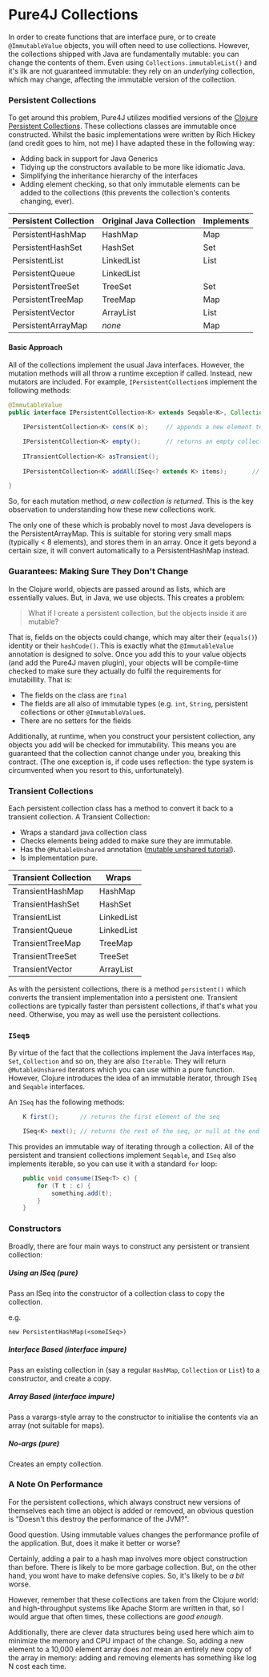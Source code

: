 Pure4J Collections
==================

In order to create functions that are interface pure, or to create `@ImmutableValue` objects, you will often need to use collections.  However, the collections shipped
with Java are fundamentally mutable:  you can change the contents of them.  Even using `Collections.immutableList()` and it's ilk are not guaranteed immutable:  they
rely on an *underlying* collection, which may change, affecting the immutable version of the collection.

### Persistent Collections

To get around this problem, Pure4J utilizes modified versions of the [Clojure Persistent Collections](http://clojure.org/data_structures).  These collections classes 
are immutable once constructed.  Whilst the basic implementations were written by Rich Hickey (and credit goes to him, not me) I have adapted these in the following way:

* Adding back in support for Java Generics
* Tidying up the constructors available to be more like idiomatic Java.
* Simplifying the inheritance hierarchy of the interfaces
* Adding element checking, so that only immutable elements can be added to the collections (this prevents the collection's contents changing, ever).

|Persistent Collection|Original Java Collection|Implements|
|---------------------|------------------------|----------|
|PersistentHashMap    |HashMap                 |Map       |
|PersistentHashSet    |HashSet                 |Set       |
|PersistentList       |LinkedList              |List      |
|PersistentQueue      |LinkedList              |          |
|PersistentTreeSet    |TreeSet                 |Set       |
|PersistentTreeMap    |TreeMap                 |Map       |
|PersistentVector     |ArrayList               |List      |
|PersistentArrayMap   |*none*                  |Map       |

#### Basic Approach

All of the collections implement the usual Java interfaces.  However, the mutation methods will all throw a runtime exception if called.  Instead, new mutators are
included.  For example, `IPersistentCollection`s implement the following methods:

```java
@ImmutableValue
public interface IPersistentCollection<K> extends Seqable<K>, Collection<K>, Counted {

	IPersistentCollection<K> cons(K o);		// appends a new element to either the front or rear, depending on the collection type

	IPersistentCollection<K> empty();		// returns an empty collection
	
	ITransientCollection<K> asTransient();	
	
	IPersistentCollection<K> addAll(ISeq<? extends K> items);		// adds a number of new elements

}
```

So, for each mutation method, *a new collection is returned*.  This is the key observation to understanding how these new collections work.

The only one of these which is probably novel to most Java developers is the PersistentArrayMap.  This is suitable for storing very small maps (typically < 8 elements),
and stores them in an array.  Once it gets beyond a certain size, it will convert automatically to a PersistentHashMap instead.

### Guarantees:  Making Sure They Don't Change

In the Clojure world, objects are passed around as lists, which are essentially values.  But, in Java, we use objects.   This creates a problem:  

> What if I create a persistent collection, but the objects inside it are mutable?

That is, fields on the objects could change, which may alter their (`equals()`) identity or their `hashCode()`.  This is exactly what the `@ImmutableValue` annotation
is designed to solve.  Once you add this to your value objects (and add the Pure4J maven plugin), your objects will be compile-time checked to make sure they 
actually do fulfil the requirements for imutabillity.  That is:

* The fields on the class are `final`
* The fields are all also of immutable types (e.g. `int`, `String`, persistent collections or other `@ImmutableValue`s.
* There are no setters for the fields

Additionally, at runtime, when you construct your persistent collection, any objects you add will be checked for immutability.  This means you are guaranteed that 
the collection cannot change under you, breaking this contract.  (The one exception is, if code uses reflection: the type system is circumvented when you resort to 
this, unfortunately).


### Transient Collections

Each persistent collection class has a method to convert it back to a transient collection.  A Transient Collection:
* Wraps a standard java collection class
* Checks elements being added to make sure they are immutable.
* Has the `@MutableUnshared` annotation ([mutable unshared tutorial](tutorial_mutable_unshared.md)).
* Is implementation pure.

|Transient Collection|Wraps
|--------------------|--------------- 
|TransientHashMap    |HashMap
|TransientHashSet    |HashSet
|TransientList       |LinkedList
|TransientQueue      |LinkedList
|TransientTreeMap    |TreeMap 
|TransientTreeSet    |TreeSet
|TransientVector     |ArrayList

As with the persistent collections, there is a method `persistent()` which converts the transient implementation into a persistent one.  Transient collections are 
typically faster than persistent collections, if that's what you need.  Otherwise, you may as well use the persistent collections.


### `ISeq`s

By virtue of the fact that the collections implement the Java interfaces `Map`, `Set`, `Collection` and so on, they are also `Iterable`.  They will return `@MutableUnshared`
iterators which you can use within a pure function.   However, Clojure introduces the idea of an immutable iterator, through `ISeq` and `Seqable` interfaces.

An `ISeq` has the following methods:

```java
	K first();		// returns the first element of the seq

	ISeq<K> next();	// returns the rest of the seq, or null at the end
```

This provides an immutable way of iterating through a collection.  All of the persistent and transient collections implement `Seqable`, and `ISeq` also implements iterable, 
so you can use it with a standard `for` loop:

```java
	public void consume(ISeq<T> c) {
		for (T t : c) {
			something.add(t);
		}
	}
```

### Constructors

Broadly, there are four main ways to construct any persistent or transient collection:

##### Using an ISeq (pure)

Pass an ISeq into the constructor of a collection class to copy the collection.

e.g.

`new PersistentHashMap(<someISeq>)`

##### Interface Based (interface impure)

Pass an existing collection in (say a regular `HashMap`, `Collection` or `List`) to a constructor, and create a copy.

##### Array Based (interface impure)

Pass a varargs-style array to the constructor to initialise the contents via an array (not suitable for maps).

##### No-args (pure)

Creates an empty collection.

### A Note On Performance

For the persistent collections, which always construct new versions of themselves each time an object is added or removed, an obvious question is 
"Doesn't this destroy the performance of the JVM?".  

Good question.  Using immutable values changes the performance profile of the application.  But, does it make it better or worse? 

Certainly, adding a pair to a hash map involves more object construction than before.  There is likely to be more garbage collection.
But, on the other hand, you wont have to make defensive copies.  So, it's likely to be *a bit* worse.  

However, remember that these collections are taken from the Clojure world:  and high-throughput systems like Apache Storm are written
in that, so I would argue that often times, these collections are *good enough*.

Additionally, there are clever data structures being used here which aim to minimize the memory and CPU impact of the change.  So, adding a new
element to a 10,000 element array does *not* mean an entirely new copy of the array in memory:   adding and removing elements has something like
log N cost each time.



